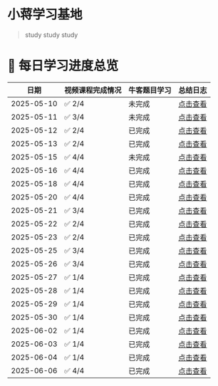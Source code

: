 # 小蒋学习基地

> study study study

# 🎯 每日学习进度总览

| 日期         | 视频课程完成情况 | 牛客题目学习 | 总结日志                       |
|------------|----------|--------------|----------------------------|
| 2025-05-10 | ✅ 2/4    | 未完成    | [点击查看](logs/2025-05-10.md) |
| 2025-05-11 | ✅ 3/4    | 未完成    | [点击查看](logs/2025-05-11.md) |
| 2025-05-12 | ✅ 2/4    | 已完成    | [点击查看](logs/2025-05-12.md) |
| 2025-05-13 | ✅ 2/4    | 已完成    | [点击查看](logs/2025-05-13.md) |
| 2025-05-15 | ✅ 4/4    | 未完成    | [点击查看](logs/2025-05-15.md) |
| 2025-05-16 | ✅ 4/4    | 已完成    | [点击查看](logs/2025-05-16.md) |
| 2025-05-18 | ✅ 4/4    | 已完成    | [点击查看](logs/2025-05-18.md) |
| 2025-05-20 | ✅ 4/4    | 已完成    | [点击查看](logs/2025-05-20.md) |
| 2025-05-21 | ✅ 3/4    | 已完成    | [点击查看](logs/2025-05-21.md) |
| 2025-05-22 | ✅ 2/4    | 已完成    | [点击查看](logs/2025-05-22.md) |
| 2025-05-23 | ✅ 2/4    | 已完成    | [点击查看](logs/2025-05-23.md) |
| 2025-05-25 | ✅ 3/4    | 已完成    | [点击查看](logs/2025-05-25.md) |
| 2025-05-26 | ✅ 3/4    | 已完成    | [点击查看](logs/2025-05-26.md) |
| 2025-05-27 | ✅ 1/4    | 已完成    | [点击查看](logs/2025-05-27.md) |
| 2025-05-28 | ✅ 1/4    | 已完成    | [点击查看](logs/2025-05-28.md) |
| 2025-05-29 | ✅ 1/4    | 已完成    | [点击查看](logs/2025-05-29.md) |
| 2025-05-30 | ✅ 1/4    | 已完成    | [点击查看](logs/2025-05-30.md) |
| 2025-06-02 | ✅ 1/4    | 已完成    | [点击查看](logs/2025-06-02.md) |
| 2025-06-03 | ✅ 1/4    | 已完成    | [点击查看](logs/2025-06-03.md) |
| 2025-06-04 | ✅ 1/4    | 已完成    | [点击查看](logs/2025-06-04.md) |
| 2025-06-06 | ✅ 4/4    | 已完成    | [点击查看](logs/2025-06-06.md) |